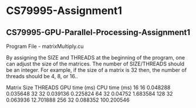 # CS79995-Assignment1
## CS79995-GPU-Parallel-Processing-Assignment1

Program File - matrixMultiply.cu

By assigning the SIZE and THREADS at the beginning of the program, 
one can adjust the size of the matrices. The number of SIZE/THREADS
should be an integer. For example, if the size of a matrix is 32 then, 
the number of threads should be 4, 8, or 16.. 

Matrix Size  THREADS  GPU time (ms)	CPU time (ms)
	16			16		0.048288	 0.035648
	32			32		0.039136	 0.225824
	64			32		0.04752		 1.683584
	128			32		0.063936	 12.701888
	256			32		0.088352	 100.200546
